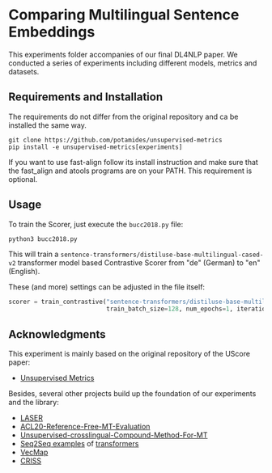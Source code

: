 # Comparing Multilingual Sentence Embeddings

This experiments folder accompanies of our final DL4NLP paper.
We conducted a series of experiments including different models, metrics and datasets.

## Requirements and Installation
The requirements do not differ from the original repository and ca be installed the same way.

```shell
git clone https://github.com/potamides/unsupervised-metrics
pip install -e unsupervised-metrics[experiments]
```

If you want to use fast-align follow its install instruction and make sure that the fast_align and atools programs are on your PATH. This requirement is optional.


## Usage

To train the Scorer, just execute the `bucc2018.py` file:

```shell
python3 bucc2018.py
```


This will train a `sentence-transformers/distiluse-base-multilingual-cased-v2` transformer model based Contrastive 
Scorer from "de" (German) to "en" (English).

These (and more) settings can be adjusted in the file itself:

```python
scorer = train_contrastive("sentence-transformers/distiluse-base-multilingual-cased-v2", "de", "en", max_len=50,
                           train_batch_size=128, num_epochs=1, iterations=10)
```

## Acknowledgments

This experiment is mainly based on the original repository of the UScore paper:
* [Unsupervised Metrics](https://github.com/potamides/unsupervised-metrics.git)

Besides, several other projects build up the foundation of our experiments and the library:
* [LASER](https://github.com/facebookresearch/LASER/tree/main/tasks/bucc)
* [ACL20-Reference-Free-MT-Evaluation](https://github.com/AIPHES/ACL20-Reference-Free-MT-Evaluation)
* [Unsupervised-crosslingual-Compound-Method-For-MT](https://github.com/Rain9876/Unsupervised-crosslingual-Compound-Method-For-MT)
* [Seq2Seq examples](https://github.com/huggingface/transformers/tree/v4.5.1/examples/seq2seq) of [transformers](https://github.com/huggingface/transformers)
* [VecMap](https://github.com/artetxem/vecmap)
* [CRISS](https://github.com/pytorch/fairseq/tree/master/examples/criss)
